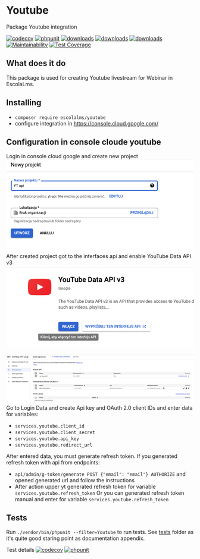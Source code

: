 # Youtube

Package Youtube integration 

[![codecov](https://codecov.io/gh/EscolaLMS/Youtube/branch/main/graph/badge.svg?token=NRAN4R8AGZ)](https://codecov.io/gh/EscolaLMS/Youtube)
[![phpunit](https://github.com/EscolaLMS/Youtube/actions/workflows/test.yml/badge.svg)](https://github.com/EscolaLMS/Youtube/actions/workflows/test.yml)
[![downloads](https://img.shields.io/packagist/dt/escolalms/youtube)](https://packagist.org/packages/escolalms/youtube)
[![downloads](https://img.shields.io/packagist/v/escolalms/youtube)](https://packagist.org/packages/escolalms/youtube)
[![downloads](https://img.shields.io/packagist/l/escolalms/youtube)](https://packagist.org/packages/escolalms/youtube)
[![Maintainability](https://api.codeclimate.com/v1/badges/0fe584397e06ef32618f/maintainability)](https://codeclimate.com/github/EscolaLMS/Youtube/maintainability)
[![Test Coverage](https://api.codeclimate.com/v1/badges/0fe584397e06ef32618f/test_coverage)](https://codeclimate.com/github/EscolaLMS/Youtube/test_coverage)

## What does it do

This package is used for creating Youtube livestream for Webinar in EscolaLms.

## Installing

- `composer require escolalms/youtube`
- configure integration in https://console.cloud.google.com/

## Configuration in console cloude youtube
Login in console cloud google and create new project
![Create new project in google console](docs/create_new_project_in_google_console.png "Create new project in google console")
After created project got to the interfaces api and enable YouTube Data API v3
![Enable interface Youtube data api](docs/enable_yt_data_api.png "Enable interface Youtube data api")

![Copy Login data from youtube api](docs/login_data.png "Copy Login data from youtube api")
Go to Login Data and create Api key and OAuth 2.0 client IDs and enter data for variables: 
 - `services.youtube.client_id`
 - `services.youtube.client_secret`
 - `services.youtube.api_key`
 - `services.youtube.redirect_url`
 
After entered data, you must generate refresh token. 
If you generated refresh token with api from endpoints: 
  - `api/admin/g-token/generate POST {"email": "email"} AUTHORIZE` and opened generated url and follow the instructions
  - After action upper yt generated refresh token for variable `services.youtube.refresh_token`
Or you can generated refresh token manual and enter for variable `services.youtube.refresh_token`
  
## Tests

Run `./vendor/bin/phpunit --filter=Youtube` to run tests. See [tests](tests) folder as it's quite good staring point as documentation appendix.

Test details [![codecov](https://codecov.io/gh/EscolaLMS/Youtube/branch/main/graph/badge.svg?token=NRAN4R8AGZ)](https://codecov.io/gh/EscolaLMS/Youtube) [![phpunit](https://github.com/EscolaLMS/Youtube/actions/workflows/test.yml/badge.svg)](https://github.com/EscolaLMS/Youtube/actions/workflows/test.yml)
